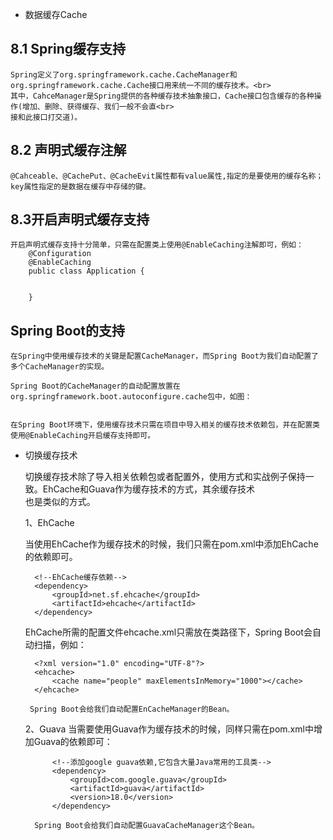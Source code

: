 * 数据缓存Cache

8.1 Spring缓存支持
-----------------

    Spring定义了org.springframework.cache.CacheManager和org.springframework.cache.Cache接口用来统一不同的缓存技术。<br>
    其中，CahceManager是Spring提供的各种缓存技术抽象接口，Cache接口包含缓存的各种操作(增加、删除、获得缓存、我们一般不会直<br>
    接和此接口打交道)。
    
8.2 声明式缓存注解
------------------

    @Cahceable、@CachePut、@CacheEvit属性都有value属性,指定的是要使用的缓存名称；key属性指定的是数据在缓存中存储的键。
    
8.3开启声明式缓存支持
--------------------
    开启声明式缓存支持十分简单，只需在配置类上使用@EnableCaching注解即可，例如：
        @Configuration
        @EnableCaching
        public class Application {
        
        	
        }
   
Spring Boot的支持
----------------
    在Spring中使用缓存技术的关键是配置CacheManager，而Spring Boot为我们自动配置了多个CacheManager的实现。
    
    Spring Boot的CacheManager的自动配置放置在org.springframework.boot.autoconfigure.cache包中，如图：
    
    
    在Spring Boot环境下，使用缓存技术只需在项目中导入相关的缓存技术依赖包，并在配置类使用@EnableCaching开启缓存支持即可。
    
    
* 切换缓存技术

    切换缓存技术除了导入相关依赖包或者配置外，使用方式和实战例子保持一致。EhCache和Guava作为缓存技术的方式，其余缓存技术<br>
    也是类似的方式。
    
    1、EhCache
    
    当使用EhCache作为缓存技术的时候，我们只需在pom.xml中添加EhCache的依赖即可。
    
        <!--EhCache缓存依赖-->
        <dependency>
            <groupId>net.sf.ehcache</groupId>
            <artifactId>ehcache</artifactId>
        </dependency>
     EhCache所需的配置文件ehcache.xml只需放在类路径下，Spring Boot会自动扫描，例如：
     
        <?xml version="1.0" encoding="UTF-8"?>
        <ehcache>
            <cache name="people" maxElementsInMemory="1000"></cache>
        </ehcache>
        
       Spring Boot会给我们自动配置EnCacheManager的Bean。
      
    2、Guava
        当需要使用Guava作为缓存技术的时候，同样只需在pom.xml中增加Guava的依赖即可：
        
            <!--添加google guava依赖,它包含大量Java常用的工具类-->
            <dependency>
                <groupId>com.google.guava</groupId>
                <artifactId>guava</artifactId>
                <version>18.0</version>
            </dependency>
            
        Spring Boot会给我们自动配置GuavaCacheManager这个Bean。
        
        